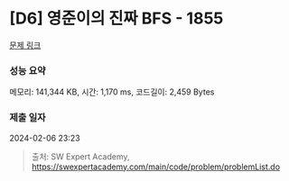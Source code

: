 # [D6] 영준이의 진짜 BFS - 1855 

[문제 링크](https://swexpertacademy.com/main/code/problem/problemDetail.do?contestProbId=AV5LnipaDvwDFAXc) 

### 성능 요약

메모리: 141,344 KB, 시간: 1,170 ms, 코드길이: 2,459 Bytes

### 제출 일자

2024-02-06 23:23



> 출처: SW Expert Academy, https://swexpertacademy.com/main/code/problem/problemList.do
